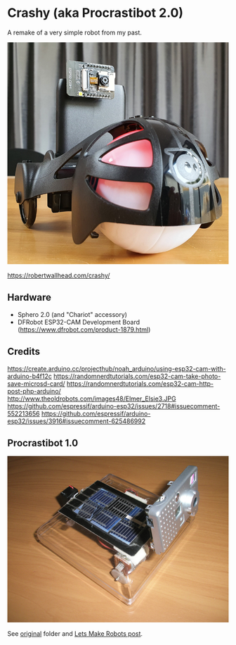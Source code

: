 # Crashy (aka Procrastibot 2.0)

A remake of a very simple robot from my past.

![](hardware/build.jpg)

https://robertwallhead.com/crashy/

## Hardware

 * Sphero 2.0 (and "Chariot" accessory)
 * DFRobot ESP32-CAM Development Board (https://www.dfrobot.com/product-1879.html)

## Credits

https://create.arduino.cc/projecthub/noah_arduino/using-esp32-cam-with-arduino-b4f12c
https://randomnerdtutorials.com/esp32-cam-take-photo-save-microsd-card/
https://randomnerdtutorials.com/esp32-cam-http-post-php-arduino/
http://www.theoldrobots.com/images48/Elmer_Elsie3.JPG
https://github.com/espressif/arduino-esp32/issues/2718#issuecomment-552213656
https://github.com/espressif/arduino-esp32/issues/3916#issuecomment-625486992

## Procrastibot 1.0

![](hardware/original/PA240333.JPG)

See [original](hardware/original/) folder and [Lets Make Robots
post](https://www.robotshop.com/community/forum/t/procrasti-bot/669).
